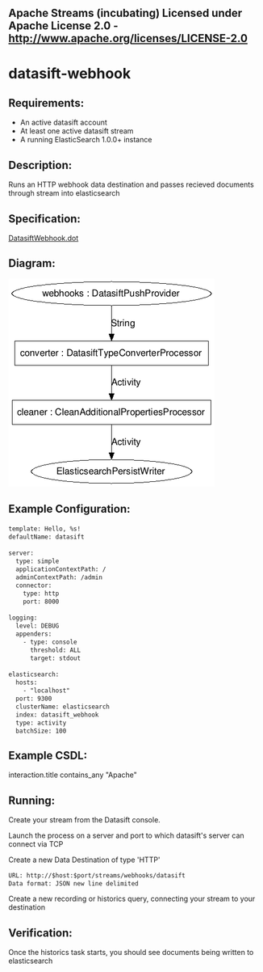 Apache Streams (incubating)
Licensed under Apache License 2.0 - http://www.apache.org/licenses/LICENSE-2.0
--------------------------------------------------------------------------------

datasift-webhook
==============================

Requirements:
-------------
 - An active datasift account
 - At least one active datasift stream
 - A running ElasticSearch 1.0.0+ instance

Description:
------------
Runs an HTTP webhook data destination and passes recieved documents through stream into elasticsearch

Specification:
-----------------

[DatasiftWebhook.dot](src/main/resources/DatasiftWebhook.dot "DatasiftWebhook.dot" )

Diagram:
-----------------

![DatasiftWebhook.png](./DatasiftWebhook.png?raw=true)

Example Configuration:
----------------------

    template: Hello, %s!
    defaultName: datasift

    server:
      type: simple
      applicationContextPath: /
      adminContextPath: /admin
      connector:
        type: http
        port: 8000

    logging:
      level: DEBUG
      appenders:
        - type: console
          threshold: ALL
          target: stdout

    elasticsearch:
      hosts:
        - "localhost"
      port: 9300
      clusterName: elasticsearch
      index: datasift_webhook
      type: activity
      batchSize: 100

Example CSDL:
-------------

interaction.title contains_any "Apache"

Running:
--------

Create your stream from the Datasift console.

Launch the process on a server and port to which datasift's server can connect via TCP

Create a new Data Destination of type 'HTTP'

    URL: http://$host:$port/streams/webhooks/datasift
    Data format: JSON new line delimited

Create a new recording or historics query, connecting your stream to your destination

Verification:
-------------
Once the historics task starts, you should see documents being written to elasticsearch

